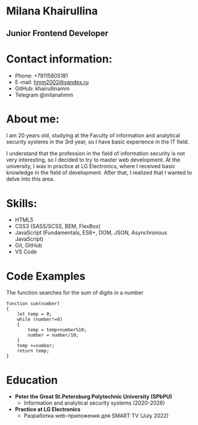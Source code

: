 # Milana Khairullina
## Junior Frontend Developer
# Contact information:
* Phone: +79115605181
* E-mail: hmm2002@yandex.ru
* GitHub: khairullinamm
* Telegram @milanahmm
# About me:
I am 20 years old, studying at the Faculty of information and analytical security systems in the 3rd year, so I have basic experience in the IT field.

I understand that the profession in the field of information security is not very interesting, so I decided to try to master web development. At the university, I was in practice at LG Electronics, where I received basic knowledge in the field of development. After that, I realized that I wanted to delve into this area.
# Skills:
* HTML5
* CSS3 (SASS/SCSS, BEM, FlexBox)
* JavaScript (Fundamentals, ES6+, DOM, JSON, Asynchronous JavaScript)
* Git, GitHub
* VS Code
# Code Examples
The function searches for the sum of digits in a number
```
function sum(number) 
{
    let temp = 0;
    while (number!=0)
    {
        temp = temp+number%10;
        number = number/10;
    }
    temp +=number;
    return temp;
}
```
# Education
*  **Peter the Great St.Petersburg Polytechnic University (SPbPU)**
    + Information and analytical security systems (2020-2026)
* **Practice at LG Electronics**
    + Разработка web-приложения для SMART TV (July 2022)